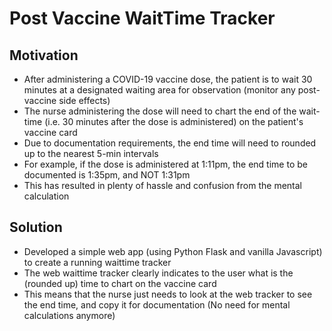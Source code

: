 # Post Vaccine WaitTime Tracker

## Motivation
- After administering a COVID-19 vaccine dose, the patient is to wait 30 minutes at a designated waiting area for observation (monitor any post-vaccine side effects)  
- The nurse administering the dose will need to chart the end of the wait-time (i.e. 30 minutes after the dose is administered) on the patient's vaccine card  
- Due to documentation requirements, the end time will need to rounded up to the nearest 5-min intervals  
- For example, if the dose is administered at 1:11pm, the end time to be documented is 1:35pm, and NOT 1:31pm  
- This has resulted in plenty of hassle and confusion from the mental calculation  


## Solution
- Developed a simple web app (using Python Flask and vanilla Javascript) to create a running waittime tracker  
- The web waittime tracker clearly indicates to the user what is the (rounded up) time to chart on the vaccine card  
- This means that the nurse just needs to look at the web tracker to see the end time, and copy it for documentation (No need for mental calculations anymore)  
